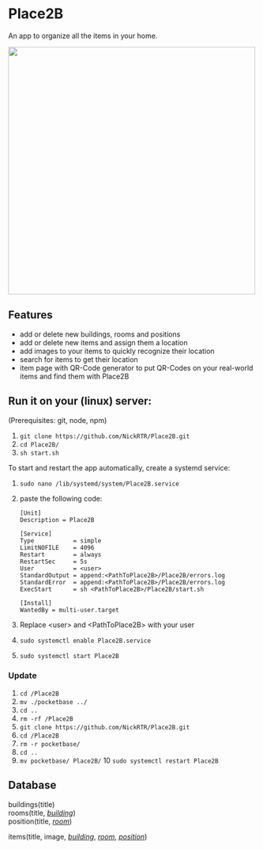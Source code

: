 # Place2B

An app to organize all the items in your home.

<img src="https://user-images.githubusercontent.com/95316598/222986639-8462f3d7-5b81-4a1b-bd13-8a6cee8e3fc4.png" width="500px">

## Features

- add or delete new buildings, rooms and positions
- add or delete new items and assign them a location
- add images to your items to quickly recognize their location
- search for items to get their location
- item page with QR-Code generator to put QR-Codes on your real-world items and find them with Place2B

## Run it on your (linux) server:

(Prerequisites: git, node, npm)

1. `git clone https://github.com/NickRTR/Place2B.git`
2. `cd Place2B/`
3. `sh start.sh`

To start and restart the app automatically, create a systemd service:

1. `sudo nano /lib/systemd/system/Place2B.service`
2. paste the following code:

   ```
   [Unit]
   Description = Place2B

   [Service]
   Type           = simple
   LimitNOFILE    = 4096
   Restart        = always
   RestartSec     = 5s
   User           = <user>
   StandardOutput = append:<PathToPlace2B>/Place2B/errors.log
   StandardError  = append:<PathToPlace2B>/Place2B/errors.log
   ExecStart      = sh <PathToPlace2B>/Place2B/start.sh

   [Install]
   WantedBy = multi-user.target
   ```

3. Replace \<user\> and \<PathToPlace2B\> with your user
4. `sudo systemctl enable Place2B.service`
5. `sudo systemctl start Place2B`

### Update

1. `cd /Place2B`
2. `mv ./pocketbase ../`
3. `cd ..`
4. `rm -rf /Place2B`
5. `git clone https://github.com/NickRTR/Place2B.git`
6. `cd /Place2B`
7. `rm -r pocketbase/`
8. `cd ..`
9. `mv pocketbase/ Place2B/`
   10 `sudo systemctl restart Place2B`

## Database

buildings(title)  
rooms(title, _<ins>building</ins>_)  
position(title, _<ins>room</ins>_)

items(title, image, _<ins>building</ins>_, _<ins>room</ins>_, _<ins>position</ins>_)
